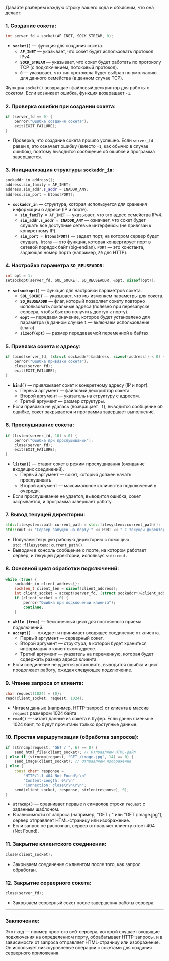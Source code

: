 Давайте разберем каждую строку вашего кода и объясним, что она делает:

### 1. **Создание сокета:**
```cpp
int server_fd = socket(AF_INET, SOCK_STREAM, 0);
```
- **`socket()`** — функция для создания сокета.
    - **`AF_INET`** — указывает, что сокет будет использовать протокол IPv4.
    - **`SOCK_STREAM`** — указывает, что сокет будет работать по протоколу TCP (с подключением, потоковый протокол).
    - **`0`** — указывает, что тип протокола будет выбран по умолчанию для данного семейства (в данном случае TCP).

Функция `socket()` возвращает файловый дескриптор для работы с сокетом. Если возникает ошибка, функция возвращает `-1`.

### 2. **Проверка ошибки при создании сокета:**
```cpp
if (server_fd == 0) {
    perror("Ошибка создания сокета");
    exit(EXIT_FAILURE);
}
```
- Проверка, что создание сокета прошло успешно. Если `server_fd` равен `0`, это означает ошибку (вместо `-1`, как обычно в случае ошибок), поэтому выводится сообщение об ошибке и программа завершается.

### 3. **Инициализация структуры `sockaddr_in`:**
```cpp
sockaddr_in address{};
address.sin_family = AF_INET;
address.sin_addr.s_addr = INADDR_ANY;
address.sin_port = htons(PORT);
```
- **`sockaddr_in`** — структура, которая используется для хранения информации о адресе (IP и порте).
    - **`sin_family = AF_INET`** — указывает, что это адрес семейства IPv4.
    - **`sin_addr.s_addr = INADDR_ANY`** — означает, что сокет будет слушать все доступные сетевые интерфейсы (не привязан к конкретному IP).
    - **`sin_port = htons(PORT)`** — задает порт, на котором сервер будет слушать. `htons` — это функция, которая конвертирует порт в сетевой порядок байт (big-endian). `PORT` — это константа, задающая номер порта (например, `80` для HTTP).

### 4. **Настройка параметра `SO_REUSEADDR`:**
```cpp
int opt = 1;
setsockopt(server_fd, SOL_SOCKET, SO_REUSEADDR, &opt, sizeof(opt));
```
- **`setsockopt()`** — функция для настройки параметров сокета.
    - **`SOL_SOCKET`** — указывает, что мы изменяем параметры для сокета.
    - **`SO_REUSEADDR`** — флаг, который позволяет сокету повторно использовать локальные адреса (полезно при перезапуске сервера, чтобы быстро получить доступ к порту).
    - **`&opt`** — передаем значение, которое будет установлено для параметра (в данном случае `1` — включаем использование флага).
    - **`sizeof(opt)`** — размер передаваемой переменной в байтах.

### 5. **Привязка сокета к адресу:**
```cpp
if (bind(server_fd, (struct sockaddr*)&address, sizeof(address)) < 0) {
    perror("Ошибка привязки сокета");
    close(server_fd);
    exit(EXIT_FAILURE);
}
```
- **`bind()`** — привязывает сокет к конкретному адресу (IP и порт).
    - Первый аргумент — файловый дескриптор сокета.
    - Второй аргумент — указатель на структуру с адресом.
    - Третий аргумент — размер структуры.
- Если привязка не удалась (возвращает `-1`), выводится сообщение об ошибке, сокет закрывается и программа завершает выполнение.

### 6. **Прослушивание сокета:**
```cpp
if (listen(server_fd, 10) < 0) {
    perror("Ошибка при прослушивании");
    close(server_fd);
    exit(EXIT_FAILURE);
}
```
- **`listen()`** — ставит сокет в режим прослушивания (ожидание входящих соединений).
    - Первый аргумент — сокет, который должен начать прослушивать.
    - Второй аргумент — максимальное количество подключений в очереди.
- Если прослушивание не удается, выводится ошибка, сокет закрывается, и программа завершает работу.

### 7. **Вывод текущей директории:**
```cpp
std::filesystem::path current_path = std::filesystem::current_path();
std::cout << "Сервер запущен на порту " << PORT << " С текущей директорией: " << current_path << std::endl; "\n";
```
- Получаем текущую рабочую директорию с помощью `std::filesystem::current_path()`.
- Выводим в консоль сообщение о порте, на котором работает сервер, и текущей директории, используя `std::cout`.

### 8. **Основной цикл обработки подключений:**
```cpp
while (true) {
    sockaddr_in client_address{};
    socklen_t client_len = sizeof(client_address);
    int client_socket = accept(server_fd, (struct sockaddr*)&client_address, &client_len);
    if (client_socket < 0) {
        perror("Ошибка при подключении клиента");
        continue;
    }
```
- **`while (true)`** — бесконечный цикл для постоянного приема подключений.
- **`accept()`** — ожидает и принимает входящее соединение от клиента.
    - Первый аргумент — серверный сокет.
    - Второй аргумент — структура, в которой будет храниться информация о клиентском адресе.
    - Третий аргумент — указатель на переменную, которая будет содержать размер адреса клиента.
- Если соединение не удается установить, выводится ошибка и цикл продолжает работу, ожидая следующее подключение.

### 9. **Чтение запроса от клиента:**
```cpp
char request[1024] = {0};
read(client_socket, request, 1024);
```
- Читаем данные (например, HTTP-запрос) от клиента в массив `request` размером 1024 байта.
- **`read()`** — читает данные из сокета в буфер. Если данных меньше 1024 байт, то будут прочитаны только доступные данные.

### 10. **Простая маршрутизация (обработка запросов):**
```cpp
if (strncmp(request, "GET / ", 6) == 0) {
    send_html_file(client_socket); // Отправляем HTML-файл
} else if (strncmp(request, "GET /image.jpg", 14) == 0) {
    send_image(client_socket); // Отправляем изображение
} else {
    const char* response =
        "HTTP/1.1 404 Not Found\r\n"
        "Content-Length: 0\r\n"
        "Connection: close\r\n\r\n";
    send(client_socket, response, strlen(response), 0);
}
```
- **`strncmp()`** — сравнивает первые `n` символов строки `request` с заданным шаблоном.
- В зависимости от запроса (например, "GET / " или "GET /image.jpg"), сервер отправляет HTML-страницу или изображение.
- Если запрос не распознан, сервер отправляет клиенту ответ 404 (Not Found).

### 11. **Закрытие клиентского соединения:**
```cpp
close(client_socket);
```
- Закрываем соединение с клиентом после того, как запрос обработан.

### 12. **Закрытие серверного сокета:**
```cpp
close(server_fd);
```
- Закрываем серверный сокет после завершения работы сервера.

---

### Заключение:
Этот код — пример простого веб-сервера, который слушает входящие подключения на определенном порту, обрабатывает HTTP-запросы, и в зависимости от запроса отправляет HTML-страницу или изображение. Он использует низкоуровневые операции с сокетами для создания серверного приложения.